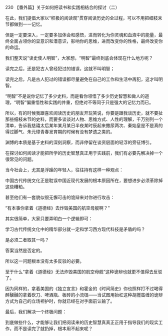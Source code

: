 230 【番外篇】关于如何把读书和实践相结合的探讨（二）



在此，我们提倡大家以“积极的阅读观”贯穿阅读历史的全过程，可以不用把细枝末节都做到一一记忆。

但是一定要深入，一定要多加体会和感悟，进而转化为你灵魂和血液中的能量，最终全面占领你的显意识和潜意识，影响你的思维，进而改变你的性格，最终改变你的命运。



我们整天说“读史使人明智”，大家想，“明智”最终到底会体现在什么地方呢？

读完之后，还是犯古人曾经犯过的错误，这就不叫明智；

读完之后，凡是古人犯过的错误都尽量避免在自己的工作和生活中再犯，这才叫明智。

“明智”不是说你记忆了多少史料，而是看你领悟了多少历史智慧和做人的道理，“明智”偏重悟性和实践的并重，但绝对不等同于只是强大的记忆力而已。



所以，有的时候我跟喜欢阅读历史的朋友开玩笑说，你要是跟我谈历史，就不要扯那些细枝末节的史料，而要多谈谈对人物、思维方式、人性的理解，千万别列一个清单，告诉我慈禧太后某年某月某日半夜某时辰起来撒尿两次、秦始皇是不是真的得过脚气、朱元璋青春发育期的时候有没有梦遗之类的。

渊博的本质是基于史料的深刻洞察，而非停留在谈资层面的轻浮的旁征博引。



在探讨如何阅读才能把所学的历史智慧真正用于实践前，我们有必要先解决掉一个很常见的问题。

当今社会上，尤其是浮躁的年轻人，往往持有这样一种观点：

中国古代传统文化正是耽误中国近现代发展的根本原因所在，要想进步必须革除掉这些糟粕。

甚至他们有一套貌似很无懈可击的诡辩来对你进行攻击：

“有本事你拿着《道德经》去炸毁美国的航空母舰啊？” 

其实很简单，大家只要弄明白一个逻辑即可：

学习古代传统文化中的精华部分就一定和学习西方现代科技是矛盾的吗？

是必须二者取其一吗？

答案当然是否定的。

所以这一问题根本没有太多反驳的必要。



至于什么“拿着《道德经》无法炸毁美国的航空母舰”这种诡辩也就更不值得去反驳了。

因为同样的，拿着美国的《独立宣言》和霍金的《时间简史》你也照样打不过喝得醉醺醺的拿着砍刀、啤酒瓶、板砖的小流氓——当试图用抬杠这种胡搅蛮缠的诡辩方式为自己的立场袒护时，你就已经在对手面前认输了。

最后，我们解决一个终极问题：

到底做些什么，才能够让我们把阅读来的历史智慧真真正正用于指导我们的现实工作，而不是读完了就扔掉，根本用不起来呢？

